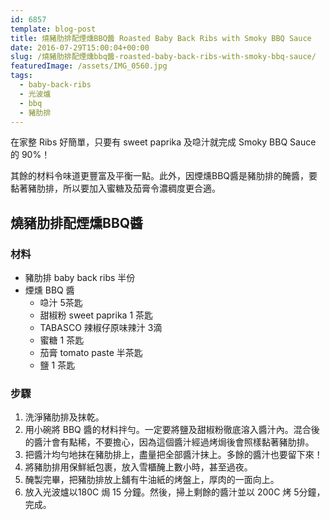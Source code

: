 ```yaml
---
id: 6857
template: blog-post
title: 燒豬肋排配煙燻BBQ醬 Roasted Baby Back Ribs with Smoky BBQ Sauce
date: 2016-07-29T15:00:04+00:00
slug: /燒豬肋排配煙燻bbq醬-roasted-baby-back-ribs-with-smoky-bbq-sauce/
featuredImage: /assets/IMG_0560.jpg
tags:
  - baby-back-ribs
  - 光波爐
  - bbq
  - 豬肋排
---
```

在家整 Ribs 好簡單，只要有 sweet paprika 及喼汁就完成 Smoky BBQ Sauce 的 90%！

<!--more-->

其餘的材料令味道更豐富及平衡一點。此外，因煙燻BBQ醬是豬肋排的醃醬，要黏著豬肋排，所以要加入蜜糖及茄膏令濃稠度更合適。

## 燒豬肋排配煙燻BBQ醬

### 材料

* 豬肋排 baby back ribs 半份
* 煙燻 BBQ 醬 
     * 喼汁 5茶匙
     * 甜椒粉 sweet paprika 1 茶匙
     * TABASCO 辣椒仔原味辣汁 3滴
     * 蜜糖 1 茶匙
     * 茄膏 tomato paste 半茶匙
     * 鹽 1 茶匙

### 步驟

  1. 洗淨豬肋排及抹乾。
  2. 用小碗將 BBQ 醬的材料拌勻。一定要將鹽及甜椒粉徹底溶入醬汁內。混合後的醬汁會有點稀，不要擔心，因為這個醬汁經過烤焗後會照樣黏著豬肋排。
  3. 把醬汁均勻地抹在豬肋排上，盡量把全部醬汁抹上。多餘的醬汁也要留下來！
  4. 將豬肋排用保鮮紙包裹，放入雪櫃醃上數小時，甚至過夜。
  5. 醃製完畢，把豬肋排放上舖有牛油紙的烤盤上，厚肉的一面向上。
  6. 放入光波爐以180C 焗 15 分鐘。然後，掃上剩餘的醬汁並以 200C 烤 5分鐘，完成。